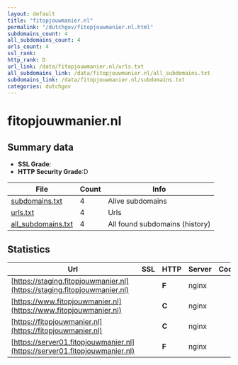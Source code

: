 ```yaml
---
layout: default
title: "fitopjouwmanier.nl"
permalink: "/dutchgov/fitopjouwmanier.nl.html"
subdomains_count: 4
all_subdomains_count: 4
urls_count: 4
ssl_rank: 
http_rank: D
url_link: /data/fitopjouwmanier.nl/urls.txt
all_subdomains_link: /data/fitopjouwmanier.nl/all_subdomains.txt
subdomains_link: /data/fitopjouwmanier.nl/subdomains.txt
categories: dutchgov
---
```



# fitopjouwmanier.nl
## Summary data


 - **SSL Grade**:
 - **HTTP Security Grade**:D


| File       | Count | Info |
|------------|-------|------|
|[subdomains.txt](/data/fitopjouwmanier.nl/subdomains.txt)|4|Alive subdomains|
|[urls.txt](/data/fitopjouwmanier.nl/urls.txt)|4|Urls|
|[all_subdomains.txt](/data/fitopjouwmanier.nl/all_subdomains.txt)|4|All found subdomains (history)|


## Statistics


| Url | SSL | HTTP | Server | Cookie | HSTS | CORS | CTO | CSP | XFO | XXP | RP |FP| Tech |Title |
|--------|-------|-------|------|------|------|------|------|------|------|------|------|------|------|------|
|[https://staging.fitopjouwmanier.nl](https://staging.fitopjouwmanier.nl)| | **F**|nginx| | | | | | | | :white_check_mark: | |Basic Nginx|401 Authorizatio...|
|[https://www.fitopjouwmanier.nl](https://www.fitopjouwmanier.nl)| | **C**|nginx| |:white_check_mark: | | | | | | :white_check_mark: | |HSTS Nginx|Word ook fit op...|
|[https://fitopjouwmanier.nl](https://fitopjouwmanier.nl)| | **C**|nginx| |:white_check_mark: | | | | | | :white_check_mark: | |HSTS Nginx|Word ook fit op...|
|[https://server01.fitopjouwmanier.nl](https://server01.fitopjouwmanier.nl)| | **F**|nginx| | | | | | | | :white_check_mark: | |HSTS Nginx|Word ook fit op...|

